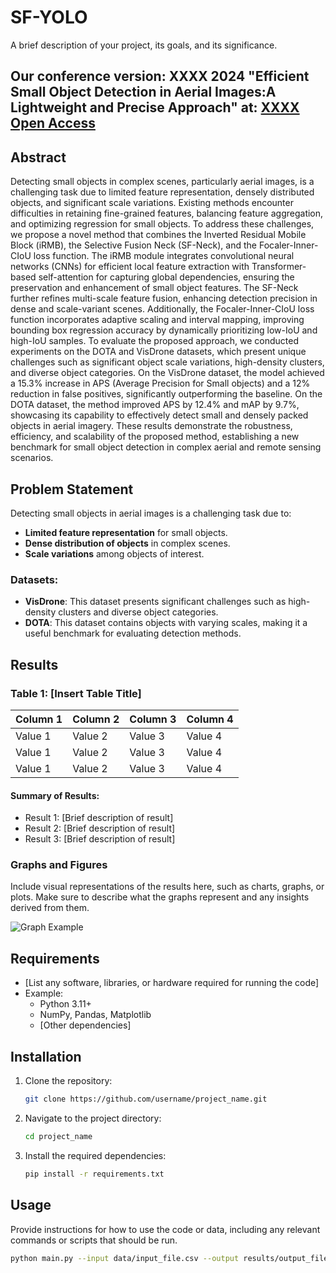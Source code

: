 # SF-YOLO

A brief description of your project, its goals, and its significance.

## Our conference version: XXXX 2024 "Efficient Small Object Detection in Aerial Images:A Lightweight and Precise Approach" at: [XXXX Open Access](https://openaccess.com)

## Abstract

Detecting small objects in complex scenes, particularly aerial images, is a challenging task due to limited feature representation, densely distributed objects, and significant scale variations. Existing methods encounter difficulties in retaining fine-grained features, balancing feature aggregation, and optimizing regression for small objects. To address these challenges, we propose a novel method that combines the Inverted Residual Mobile Block (iRMB), the Selective Fusion Neck (SF-Neck), and the Focaler-Inner-CIoU loss function. The iRMB module integrates convolutional neural networks (CNNs) for efficient local feature extraction with Transformer-based self-attention for capturing global dependencies, ensuring the preservation and enhancement of small object features. The SF-Neck further refines multi-scale feature fusion, enhancing detection precision in dense and scale-variant scenes. Additionally, the Focaler-Inner-CIoU loss function incorporates adaptive scaling and interval mapping, improving bounding box regression accuracy by dynamically prioritizing low-IoU and high-IoU samples. To evaluate the proposed approach, we conducted experiments on the DOTA and VisDrone datasets, which present unique challenges such as significant object scale variations, high-density clusters, and diverse object categories. On the VisDrone dataset, the model achieved a 15.3% increase in APS (Average Precision for Small objects) and a 12% reduction in false positives, significantly outperforming the baseline. On the DOTA dataset, the method improved APS by 12.4% and mAP by 9.7%, showcasing its capability to effectively detect small and densely packed objects in aerial imagery. These results demonstrate the robustness, efficiency, and scalability of the proposed method, establishing a new benchmark for small object detection in complex aerial and remote sensing scenarios.


## Problem Statement

Detecting small objects in aerial images is a challenging task due to:
- **Limited feature representation** for small objects.
- **Dense distribution of objects** in complex scenes.
- **Scale variations** among objects of interest.


### Datasets:
- **VisDrone**: This dataset presents significant challenges such as high-density clusters and diverse object categories.
- **DOTA**: This dataset contains objects with varying scales, making it a useful benchmark for evaluating detection methods.

## Results

### Table 1: [Insert Table Title]

| Column 1 | Column 2 | Column 3 | Column 4 |
|----------|----------|----------|----------|
| Value 1  | Value 2  | Value 3  | Value 4  |
| Value 1  | Value 2  | Value 3  | Value 4  |
| Value 1  | Value 2  | Value 3  | Value 4  |

#### Summary of Results:
- Result 1: [Brief description of result]
- Result 2: [Brief description of result]
- Result 3: [Brief description of result]

### Graphs and Figures

Include visual representations of the results here, such as charts, graphs, or plots. Make sure to describe what the graphs represent and any insights derived from them.

![Graph Example](path/to/graph_image.png)


## Requirements

- [List any software, libraries, or hardware required for running the code]
- Example:
  - Python 3.11+
  - NumPy, Pandas, Matplotlib
  - [Other dependencies]

## Installation

1. Clone the repository:
    ```bash
    git clone https://github.com/username/project_name.git
    ```
2. Navigate to the project directory:
    ```bash
    cd project_name
    ```
3. Install the required dependencies:
    ```bash
    pip install -r requirements.txt
    ```

## Usage

Provide instructions for how to use the code or data, including any relevant commands or scripts that should be run.

```bash
python main.py --input data/input_file.csv --output results/output_file.csv
